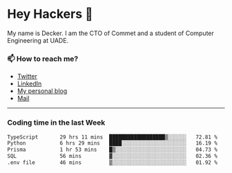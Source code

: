# Hey Hackers 👋

My name is Decker. I am the CTO of Commet and a student of Computer Engineering at UADE.

### 📫 How to reach me?
- [Twitter](https://x.com/0xDecker) 
- [LinkedIn](https://www.linkedin.com/in/decker-urbano/) 
- [My personal blog](http://decker.sh) 
- [Mail](mailto:me@decker.sh)

---

### Coding time in the last Week

<!--START_SECTION:waka-->

```txt
TypeScript       29 hrs 11 mins  ██████████████████▒░░░░░░   72.81 %
Python           6 hrs 29 mins   ████░░░░░░░░░░░░░░░░░░░░░   16.19 %
Prisma           1 hr 53 mins    █▒░░░░░░░░░░░░░░░░░░░░░░░   04.73 %
SQL              56 mins         ▓░░░░░░░░░░░░░░░░░░░░░░░░   02.36 %
.env file        46 mins         ▒░░░░░░░░░░░░░░░░░░░░░░░░   01.92 %
```

<!--END_SECTION:waka-->
